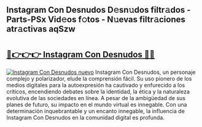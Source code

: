 ## Instagram Con Desnudos D𝚎sn𝚞dos filtr𝚊dos - Parts-PSx Vid𝚎os f𝚘tos - N𝚞evas filtr𝚊ciones atr𝚊ctivas aqSzw

# <h2><a href="http://mb8pab.tromn.icu/?c=Instagram+Con+Desnudos">🔗👉👉👉 Instagram Con Desnudos 🔗🔗</a></h2>

[![Instagram Con Desnudos nuevo](https://i.imgur.com/pEAQMta.gif)](http://mb8pab.tromn.icu/?c=Instagram+Con+Desnudos)
Instagram Con Desnudos, un personaje complejo y polarizador, elude la comprensión fácil. Su uso pionero de los medios digitales para la autoexpresión ha cautivado y enfurecido a los críticos, encendiendo debates sobre la identidad, la ética y la naturaleza evolutiva de las sociedades en línea. A pesar de la ambigüedad de sus planes de futuro, su impacto en el mundo virtual es innegable. Con una determinación inquebrantable y un encanto innegable, la influencia de Instagram Con Desnudos en la comunidad digital es profunda.
